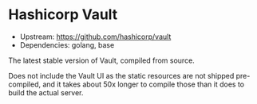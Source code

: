 # Hashicorp Vault

* Upstream: https://github.com/hashicorp/vault
* Dependencies: golang, base

The latest stable version of Vault, compiled from source.

Does not include the Vault UI as the static resources are not shipped pre-compiled, and it takes about 50x longer to
compile those than it does to build the actual server.
